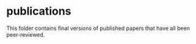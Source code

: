# publications

This folder contains final versions of published papers that have all been peer-reviewed.
